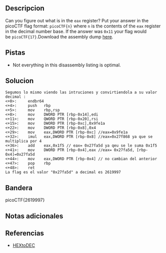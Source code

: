 

## Descripcion
Can you figure out what is in the `eax` register? Put your answer in the picoCTF flag format: `picoCTF{n}` where `n` is the contents of the `eax` register in the decimal number base. If the answer was `0x11` your flag would be `picoCTF{17}`.Download the assembly dump [here](https://artifacts.picoctf.net/c/530/disassembler-dump0_c.txt).
## Pistas
- Not everything in this disassembly listing is optimal.
## Solucion
```
Segumos lo mismo viendo las intruciones y convirtiendola a su valor decimal :
<+0>:     endbr64 
<+4>:     push   rbp
<+5>:     mov    rbp,rsp
<+8>:     mov    DWORD PTR [rbp-0x14],edi
<+11>:    mov    QWORD PTR [rbp-0x20],rsi
<+15>:    mov    DWORD PTR [rbp-0xc],0x9fe1a 
<+22>:    mov    DWORD PTR [rbp-0x8],0x4
<+29>:    mov    eax,DWORD PTR [rbp-0xc] //eax=0x9fe1a
<+32>:    imul   eax,DWORD PTR [rbp-0x8] //eax=0x27f868 ya que se multiplica por 4
<+36>:    add    eax,0x1f5 // eax= 0x27fa5d ya qeu se le suma 0x1f5
<+41>:    mov    DWORD PTR [rbp-0x4],eax //eax= 0x27fa5d, [rbp-0x4]=0x27fa5d
<+44>:    mov    eax,DWORD PTR [rbp-0x4] // no cambian del anterior
<+47>:    pop    rbp
<+48>:    ret
La flag es el valor "0x27fa5d" a decimal es 2619997
```

## Bandera

picoCTF{2619997}

## Notas adicionales

## Referencias
- [HEXtoDEC](https://www.rapidtables.com/convert/number/hex-to-decimal.html)
